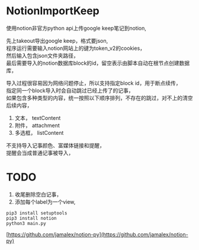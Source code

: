 # NotionImportKeep

使用notion非官方python api上传google keep笔记到notion,

先上takeout导出google keep，格式要json,  
程序运行需要输入notion网站上的键为token_v2的cookies，  
然后输入包含json文件夹路径，  
最后需要导入的notion数据库block的id，留空表示由脚本自动在根节点创建数据库，

导入过程很容易因为网络问题停止，所以支持指定block id，用于断点续传，  
指定同一个block导入时会自动跳过已经上传了的记事，  
如果包含多种类型的内容，统一按照以下顺序排列，不存在的跳过，对不上的清空后续内容，

1. 文本， textContent
1. 附件， attachment
1. 多选框， listContent

不支持导入记事颜色、富媒体链接和提醒，  
提醒会当成普通记事被导入，

# TODO

1. 收尾删除空白记事，
2. 添加每个label为一个view,

```shell
pip3 install setuptools
pip3 install notion
python3 main.py
```

[https://github.com/jamalex/notion-py](https://github.com/jamalex/notion-py)
